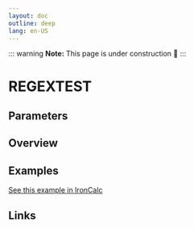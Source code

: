```yaml
---
layout: doc
outline: deep
lang: en-US
---
```


::: warning
**Note:** This page is under construction 🚧
:::

# REGEXTEST

## Parameters

## Overview

## Examples

[See this example in IronCalc](https://app.ironcalc.com/?filename=regextest)

## Links